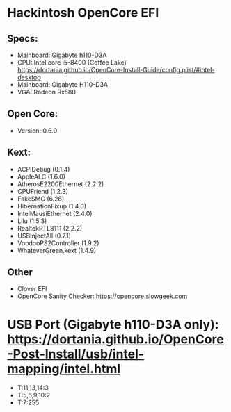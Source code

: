 # Hackintosh OpenCore EFI

## Specs:
* Mainboard: Gigabyte h110-D3A
* CPU: Intel core i5-8400 (Coffee Lake) 
  https://dortania.github.io/OpenCore-Install-Guide/config.plist/#intel-desktop
* Mainboard: Gigabyte H110-D3A
* VGA: Radeon Rx580
## Open Core:
* Version: 0.6.9
## Kext:
* ACPIDebug (0.1.4)
* AppleALC (1.6.0)
* AtherosE2200Ethernet (2.2.2)
* CPUFriend (1.2.3)
* FakeSMC (6.26)
* HibernationFixup (1.4.0)
* IntelMausiEthernet (2.4.0)
* Lilu (1.5.3)
* RealtekRTL8111 (2.2.2)
* USBInjectAll (0.7.1)
* VoodooPS2Controller (1.9.2)
* WhateverGreen.kext (1.4.9)
## Other
* Clover EFI
* OpenCore Sanity Checker: https://opencore.slowgeek.com
# USB Port (Gigabyte h110-D3A only): https://dortania.github.io/OpenCore-Post-Install/usb/intel-mapping/intel.html
* T:11,13,14:3
* T:5,6,9,10:2
* T:7:255
